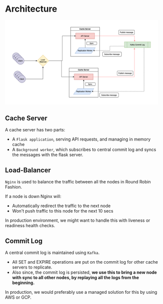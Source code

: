 # Architecture

![Architecture diagram](architecture_diagram.png)

## Cache Server
A cache server has two parts:
- A `Flask application`, serving API requests, and managing in memory cache
- A `Background worker`, which subscribes to central commit log and syncs the messages with the flask server. 

## Load-Balancer
`Nginx` is used to balance the traffic between all the nodes in Round Robin Fashion.

If a node is down Nginx will:
- Automatically redirect the traffic to the next node
- Won't push traffic to this node for the next 10 secs

In production environment, we might want to handle this with liveness or readiness health checks.

## Commit Log
A central commit log is maintained using `Kafka`.

- All SET and EXPIRE operations are put on the commit log for other cache servers to replicate.
- Also since, the commit log is persisted, **we use this to bring a new node with sync to all other nodes, by replaying all the logs from the beginning.**

In production, we would preferably use a managed solution for this by using AWS or GCP.
